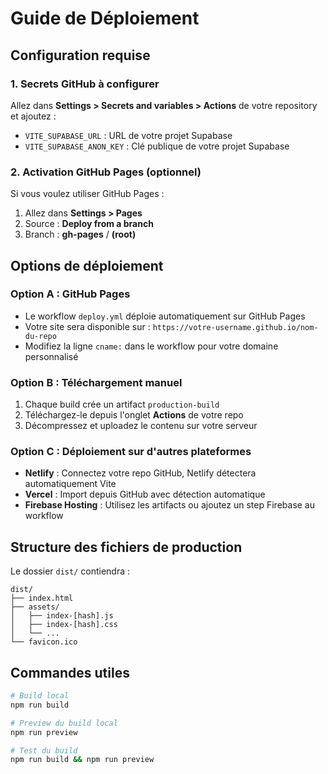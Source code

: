 
# Guide de Déploiement

## Configuration requise

### 1. Secrets GitHub à configurer
Allez dans **Settings > Secrets and variables > Actions** de votre repository et ajoutez :

- `VITE_SUPABASE_URL` : URL de votre projet Supabase
- `VITE_SUPABASE_ANON_KEY` : Clé publique de votre projet Supabase

### 2. Activation GitHub Pages (optionnel)
Si vous voulez utiliser GitHub Pages :
1. Allez dans **Settings > Pages**
2. Source : **Deploy from a branch**
3. Branch : **gh-pages** / **(root)**

## Options de déploiement

### Option A : GitHub Pages
- Le workflow `deploy.yml` déploie automatiquement sur GitHub Pages
- Votre site sera disponible sur : `https://votre-username.github.io/nom-du-repo`
- Modifiez la ligne `cname:` dans le workflow pour votre domaine personnalisé

### Option B : Téléchargement manuel
1. Chaque build crée un artifact `production-build`
2. Téléchargez-le depuis l'onglet **Actions** de votre repo
3. Décompressez et uploadez le contenu sur votre serveur

### Option C : Déploiement sur d'autres plateformes
- **Netlify** : Connectez votre repo GitHub, Netlify détectera automatiquement Vite
- **Vercel** : Import depuis GitHub avec détection automatique
- **Firebase Hosting** : Utilisez les artifacts ou ajoutez un step Firebase au workflow

## Structure des fichiers de production

Le dossier `dist/` contiendra :
```
dist/
├── index.html
├── assets/
│   ├── index-[hash].js
│   ├── index-[hash].css
│   └── ...
└── favicon.ico
```

## Commandes utiles

```bash
# Build local
npm run build

# Preview du build local
npm run preview

# Test du build
npm run build && npm run preview
```
